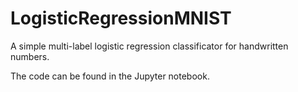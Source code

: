 # LogisticRegressionMNIST
 A simple multi-label logistic regression classificator for handwritten numbers.

 The code can be found in the Jupyter notebook.
